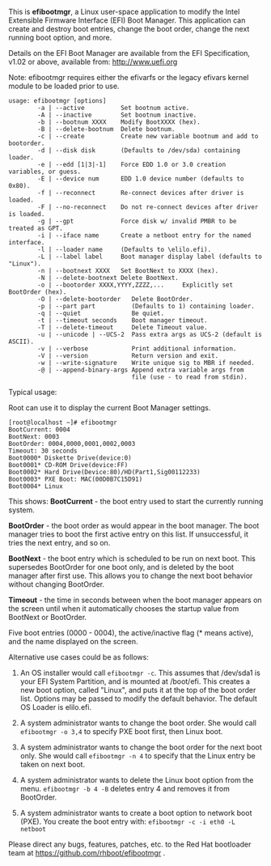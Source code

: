 This is **efibootmgr**, a Linux user-space application to modify the Intel
Extensible Firmware Interface (EFI) Boot Manager.  This application
can create and destroy boot entries, change the boot order, change
the next running boot option, and more.

Details on the EFI Boot Manager are available from the EFI
Specification, v1.02 or above, available from: http://www.uefi.org

Note: efibootmgr requires either the efivarfs or the
legacy efivars kernel module to be loaded prior to use.

```
usage: efibootmgr [options]
        -a | --active          Set bootnum active.
        -A | --inactive        Set bootnum inactive.
        -b | --bootnum XXXX    Modify BootXXXX (hex).
        -B | --delete-bootnum  Delete bootnum.
        -c | --create          Create new variable bootnum and add to bootorder.
        -d | --disk disk       (Defaults to /dev/sda) containing loader.
        -e | --edd [1|3|-1]    Force EDD 1.0 or 3.0 creation variables, or guess.
        -E | --device num      EDD 1.0 device number (defaults to 0x80).
        -f | --reconnect       Re-connect devices after driver is loaded.
        -F | --no-reconnect    Do not re-connect devices after driver is loaded.
        -g | --gpt             Force disk w/ invalid PMBR to be treated as GPT.
        -i | --iface name      Create a netboot entry for the named interface.
        -l | --loader name     (Defaults to \elilo.efi).
        -L | --label label     Boot manager display label (defaults to "Linux").
        -n | --bootnext XXXX   Set BootNext to XXXX (hex).
        -N | --delete-bootnext Delete BootNext.
        -o | --bootorder XXXX,YYYY,ZZZZ,...     Explicitly set BootOrder (hex).
        -O | --delete-bootorder   Delete BootOrder.
        -p | --part part          (Defaults to 1) containing loader.
        -q | --quiet              Be quiet.
        -t | --timeout seconds    Boot manager timeout.
        -T | --delete-timeout     Delete Timeout value.
        -u | --unicode | --UCS-2  Pass extra args as UCS-2 (default is ASCII).
        -v | --verbose            Print additional information.
        -V | --version            Return version and exit.
        -w | --write-signature    Write unique sig to MBR if needed.
        -@ | --append-binary-args Append extra variable args from
                                  file (use - to read from stdin).
```

Typical usage:

Root can use it to display the current Boot Manager settings.
```
[root@localhost ~]# efibootmgr
BootCurrent: 0004
BootNext: 0003
BootOrder: 0004,0000,0001,0002,0003
Timeout: 30 seconds
Boot0000* Diskette Drive(device:0)
Boot0001* CD-ROM Drive(device:FF)
Boot0002* Hard Drive(Device:80)/HD(Part1,Sig00112233)
Boot0003* PXE Boot: MAC(00D0B7C15D91)
Boot0004* Linux
```
This shows:
**BootCurrent** - the boot entry used to start the currently running
system.

**BootOrder** - the boot order as would appear in the boot manager.  The
boot manager tries to boot the first active entry on this list.  If
unsuccessful, it tries the next entry, and so on.

**BootNext** - the boot entry which is scheduled to be run on next boot.
This supersedes BootOrder for one boot only, and is deleted by the
boot manager after first use.  This allows you to change the next boot
behavior without changing BootOrder.

**Timeout** - the time in seconds between when the boot manager appears
on the screen until when it automatically chooses the startup value
from BootNext or BootOrder.

Five boot entries (0000 - 0004), the active/inactive flag (* means
active), and the name displayed on the screen.

Alternative use cases could be as follows:

1) An OS installer would call `efibootmgr -c`.  This assumes that
   /dev/sda1 is your EFI System Partition, and is mounted at /boot/efi.
   This creates a new boot option, called "Linux", and puts it at the top
   of the boot order list.  Options may be passed to modify the
   default behavior.  The default OS Loader is elilo.efi.

2) A system administrator wants to change the boot order.  She would
   call `efibootmgr -o 3,4` to specify PXE boot first, then Linux
   boot.

3) A system administrator wants to change the boot order for the next
   boot only.  She would call `efibootmgr -n 4` to specify that the
   Linux entry be taken on next boot.

4) A system administrator wants to delete the Linux boot option from
   the menu.  `efibootmgr -b 4 -B` deletes entry 4 and removes it
   from BootOrder.

5) A system administrator wants to create a boot option to network
   boot (PXE).  You create the boot entry with:
   `efibootmgr -c -i eth0 -L netboot`

Please direct any bugs, features, patches, etc. to the Red Hat bootloader team at https://github.com/rhboot/efibootmgr .
